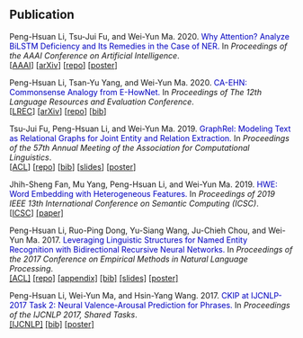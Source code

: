 <h2>Publication</h2>

Peng-Hsuan Li, Tsu-Jui Fu, and Wei-Yun Ma. 2020. <span style="color:#0000C0">Why Attention? Analyze BiLSTM Deficiency and Its Remedies in the Case of NER.</span> In *Proceedings of the AAAI Conference on Artificial Intelligence*.<br />
[[AAAI](https://aaai.org/ojs/index.php/AAAI/article/view/6338)]
[[arXiv](https://arxiv.org/abs/1908.11046)]
[[repo](https://github.com/jacobvsdanniel/cross-ner)]
[[poster](../doc/cross_ner_poster.pdf)]

Peng-Hsuan Li, Tsan-Yu Yang, and Wei-Yun Ma. 2020. <span style="color:#0000C0">CA-EHN: Commonsense Analogy from E-HowNet.</span> In *Proceedings of The 12th Language Resources and Evaluation Conference*.<br />
[[LREC](https://www.aclweb.org/anthology/2020.lrec-1.365/)]
[[arXiv](https://arxiv.org/abs/1908.07218)]
[[repo](https://github.com/ckiplab/CA-EHN)]
[[bib](https://www.aclweb.org/anthology/2020.lrec-1.365.bib)]

Tsu-Jui Fu, Peng-Hsuan Li, and Wei-Yun Ma. 2019. <span style="color:#0000C0">GraphRel: Modeling Text as Relational Graphs for Joint Entity and Relation Extraction.</span> In *Proceedings of the 57th Annual Meeting of the Association for Computational Linguistics*.<br />
[[ACL](https://www.aclweb.org/anthology/P19-1136/)]
[[repo](https://github.com/tsujuifu/pytorch_graph-rel)]
[[bib](https://www.aclweb.org/anthology/P19-1136.bib)]
[[slides](../doc/graphrel_slides.pdf)]
[[poster](../doc/graphrel_poster.pdf)]

Jhih-Sheng Fan, Mu Yang, Peng-Hsuan Li, and Wei-Yun Ma. 2019. <span style="color:#0000C0">HWE: Word Embedding with Heterogeneous Features.</span> In *Proceedings of 2019 IEEE 13th International Conference on Semantic Computing (ICSC)*.<br />
[[ICSC](https://ieeexplore.ieee.org/abstract/document/8665508)]
[[paper]](../doc/hwe_icsc2019.pdf)

Peng-Hsuan Li, Ruo-Ping Dong, Yu-Siang Wang, Ju-Chieh Chou, and Wei-Yun Ma. 2017. <span style="color:#0000C0">Leveraging Linguistic Structures for Named Entity Recognition with Bidirectional Recursive Neural Networks.</span> In *Proceedings of the 2017 Conference on Empirical Methods in Natural Language Processing*.<br />
[[ACL]](https://www.aclweb.org/anthology/D17-1282/)
[[repo]](https://github.com/jacobvsdanniel/tf_rnn)
[[appendix]](https://www.aclweb.org/anthology/attachments/D17-1282.Attachment.zip)
[[bib]](https://www.aclweb.org/anthology/D17-1282.bib)
[[slides]](../doc/rnn_ner_slides.pdf)
[[poster]](../doc/rnn_ner_poster.pdf)

Peng-Hsuan Li, Wei-Yun Ma, and Hsin-Yang Wang. 2017. <span style="color:#0000C0">CKIP at IJCNLP-2017 Task 2: Neural Valence-Arousal Prediction for Phrases.</span> In *Proceedings of the IJCNLP 2017, Shared Tasks*.<br />
[[IJCNLP]](https://www.aclweb.org/anthology/I17-4014/)
[[bib]](https://www.aclweb.org/anthology/I17-4014.bib)
[[poster]](../doc/CKIP_DSAP.pdf)
